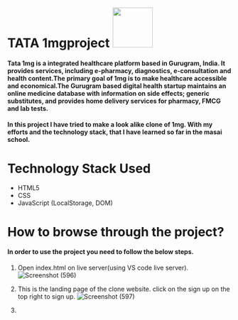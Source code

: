 

# TATA 1mgproject <img src="https://img.1mg.com/images/1mg-logo-large.png" width="90px">
#### Tata 1mg is a integrated healthcare platform based in Gurugram, India. It provides services, including e-pharmacy, diagnostics, e-consultation and health content.The primary goal of 1mg is to make healthcare accessible and economical.The Gurugram based digital health startup maintains an online medicine database with information on side effects; generic substitutes, and provides home delivery services for  pharmacy, FMCG and lab tests. 

#### In this project I have tried to make a look alike clone of 1mg. With my efforts and the technology stack, that I have learned so far in the masai school.

# Technology Stack Used 
* HTML5
* CSS
* JavaScript (LocalStorage, DOM)

# How to browse through the project? 
#### In order to use the project you need to follow the below steps.
1. Open index.html on live server(using VS code live server).
![Screenshot (596)](https://user-images.githubusercontent.com/61643245/135500169-69bf9539-e265-418b-9cd1-136c94a0cac5.png)

2. This is the landing page of the clone website. click on the sign up on the top right to sign up.
![Screenshot (597)](https://user-images.githubusercontent.com/61643245/135500594-24e07da2-49b4-4e74-ac8a-d5a1354d7a14.png)

3. 
